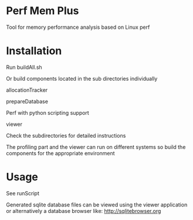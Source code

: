 Perf Mem Plus
===============
Tool for memory performance analysis based on Linux perf


Installation
=====
Run buildAll.sh


Or build components located in the sub directories individually

allocationTracker

prepareDatabase

Perf with python scripting support

viewer

Check the subdirectories for detailed instructions

The profiling part and the viewer can run on different systems so build the components for the appropriate environment


Usage
=====
See runScript

Generated sqlite database files  can be viewed using the viewer application or
alternatively a database browser like: http://sqlitebrowser.org

